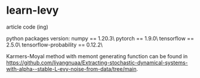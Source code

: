 # learn-levy
article code (ing)

python packages version:
numpy == 1.20.3\\
pytorch == 1.9.0\\
tensorflow == 2.5.0\\
tensorflow-probability == 0.12.2\\

Karmers-Moyal method with memont generating function can be found in https://github.com/liyangnuaa/Extracting-stochastic-dynamical-systems-with-alpha--stable-L-evy-noise-from-data/tree/main.
